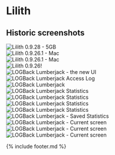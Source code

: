 # Lilith
## Historic screenshots


![Lilith 0.9.28 - 5GB][lilith-5g]  
![Lilith 0.9.26.1 - Mac][lilith-mac-ext]  
![Lilith 0.9.26.1 - Mac][lilith-mac-int]  
![Lilith 0.9.26!][lilith-intellij]  
![LOGBack Lumberjack - the new UI][lj-new-ui]  
![LOGBack Lumberjack Access Log][lj-access-log]  
![LOGBack Lumberjack][lumberjack]  
![LOGBack Lumberjack Statistics][lj-rrd-stats-1]  
![LOGBack Lumberjack Statistics][lj-rrd-stats-2]  
![LOGBack Lumberjack Statistics][lj-filter]  
![LOGBack Lumberjack Statistics][lj-find]  
![LOGBack Lumberjack - Saved Statistics][lj-stats-saved]  
![LOGBack Lumberjack - Current screen][lj-screen-1]  
![LOGBack Lumberjack - Current screen][lj-screen-3]  
![LOGBack Lumberjack - Current screen][lj-screen-4]


{% include footer.md %}


[lilith-5g]: media/historic/Lilith5GB.png "Lilith 0.9.28 with a 5GB logfile"
[lilith-mac-ext]: media/historic/Lilith-0.9.26.1-Mac-external.png "Lilith 0.9.26.1 on Mac, external frames"
[lilith-mac-int]: media/historic/Lilith-0.9.26.1-Mac-internal.png "Lilith 0.9.26.1 on Mac, internal frames"
[lilith-intellij]: media/historic/Lilith-0.9.26.png "Lilith 0.9.26 - with IDEA integration!"
[lj-new-ui]: media/historic/NewUI.png
[lj-access-log]: media/historic/AccessLog.jpg
[lumberjack]: media/historic/Lumberjack.jpg
[lj-rrd-stats-1]: media/historic/LJ-Stats.jpg
[lj-rrd-stats-2]: media/historic/LJ-Stats2.jpg
[lj-filter]: media/historic/LJ-Filtered.jpg
[lj-find]: media/historic/LJ-Find.jpg
[lj-stats-saved]: media/historic/SavedStats.png
[lj-screen-1]: media/historic/LJ-Screen.jpg
[lj-screen-3]: media/historic/LJ3.jpg
[lj-screen-4]: media/historic/LJ4.jpg

